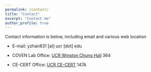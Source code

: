 ```yaml
---
permalink: /contact/
title: "Contact"
excerpt: "Contact me"
author_profile: true
---
```

Contact information is below, including email and various web location

* E-mail: yzhan831 [at] ucr [dot] edu

* COVEN Lab Office: [UCR Winston Chung Hall](https://www.google.com/maps/place/Winston+Chung+Hall,+Riverside,+CA+92507/@33.975265,-117.3281288,17z/data=!4m15!1m8!3m7!1s0x80dcae5acf0fa1e7:0xa67be5dc0009c039!2sWinston+Chung+Hall,+Riverside,+CA+92507!3b1!8m2!3d33.975265!4d-117.3259401!16s%2Fg%2F12hy0dvmg!3m5!1s0x80dcae5acf0fa1e7:0xa67be5dc0009c039!8m2!3d33.975265!4d-117.3259401!16s%2Fg%2F12hy0dvmg) 364

* CE-CERT Office: [UCR CE-CERT](https://www.google.com/maps/place/CE-CERT+(Center+for+Environmental+Research+%26+Technology+of+UCR)/@34.0002867,-117.3376875,17z/data=!3m1!4b1!4m6!3m5!1s0x80dcaf42d497dd99:0x930224089d684246!8m2!3d34.0002823!4d-117.3351126!16s%2Fg%2F11tt34fnzh) 147A
